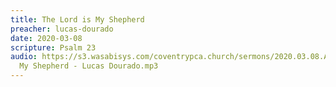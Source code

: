 ```yaml
---
title: The Lord is My Shepherd
preacher: lucas-dourado
date: 2020-03-08
scripture: Psalm 23
audio: https://s3.wasabisys.com/coventrypca.church/sermons/2020.03.08.A The Lord is
  My Shepherd - Lucas Dourado.mp3
---
```


